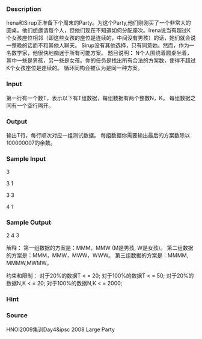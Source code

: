 
### Description
Irena和Sirup正准备下个周末的Party。为这个Party,他们刚刚买了一个非常大的圆桌。他们想邀请每个人，但他们现在不知道如何分配座次。Irena说当有超过K个女孩座位相邻（即这些女孩的座位是连续的，中间没有男孩）的话，她们就会说一整晚的话而不和其他人聊天。
Sirup没有其他选择，只有同意她。然而，作为一名数学家，他很快地痴迷于所有可能方案。
题目说明：
N个人围绕着圆桌坐着，其中一些是男孩，另一些是女孩。你的任务是找出所有合法的方案数，使得不超过K个女孩座位是连续的。
循环同构会被认为是同一种方案。

### Input
第一行有一个数T，表示以下有T组数据，每组数据有两个整数N，K。
每组数据之间有一个空行隔开。

### Output
输出T行，每行顺次对应一组测试数据。
每组数据你需要输出最后的方案数除以100000007的余数。


### Sample Input
3

3 1

3 3

4 1



### Sample Output
2
4
3

解释：
第一组数据的方案是：MMM，MMW (M是男孩, W是女孩)。
第二组数据的方案是：MMM，MMW，MWW，WWW。
第三组数据的方案是：MMMM, MMMW,MWMW。

约束和限制：
对于20%的数据T < = 20;
对于100%的数据T < = 50;
对于20%的数据N,K < = 20;
对于100%的数据N,K < = 2000;

### Hint

### Source
HNOI2009集训Day4&ipsc 2008 Large Party